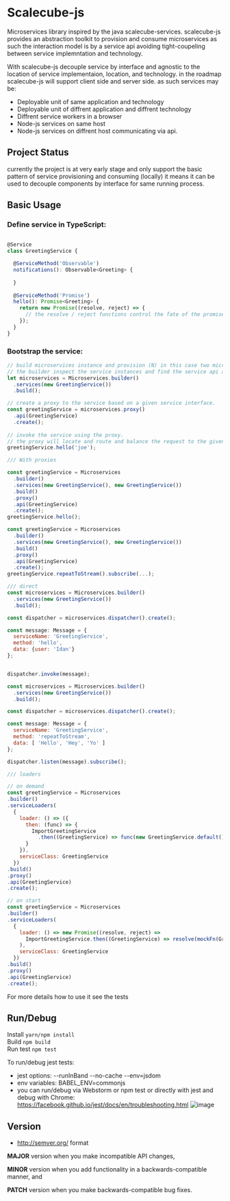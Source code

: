 # Scalecube-js
Microservices library inspired by the java scalecube-services. scalecube-js provides an abstraction toolkit to provision and consume microservices as such the interaction model is by a service api avoiding tight-coupeling between service implemntation and technology.

With scalecube-js decouple service by interface and agnostic to the location of service implementaion, location, and technology.
in the roadmap scalecube-js will support client side and server side. as such services may be:
* Deployable unit of same application and technology
* Deployable unit of diffrent application and diffrent technology
* Diffrent service workers in a browser
* Node-js services on same host
* Node-js services on diffrent host communicating via api.

## Project Status
currently the project is at very early stage and only support the basic pattern of service provisioning and consuming (locally)
it means it can be used to decouple components by interface for same running process.

## Basic Usage

### Define service in TypeScript:
```javascript

@Service
class GreetingService {

  @ServiceMethod('Observable')
  notifications(): Observable<Greeting> {
  
  }
  
  @ServiceMethod('Promise')
  hello(): Promise<Greeting> {
    return new Promise((resolve, reject) => {
      // the resolve / reject functions control the fate of the promise
    });
  }
}

```

### Bootstrap the service:
```javascript
// build microservices instance and provision (N) in this case two microservices to play role in our application.
// the builder inspect the service instances and find the service api and register it.
let microservices = Microservices.builder()
  .services(new GreetingService())
  .build();

// create a proxy to the service based on a given service interface. 
const greetingService = microservices.proxy()
  .api(GreetingService)
  .create();  
  
// invoke the service using the proxy. 
// the proxy will locate and route and balance the request to the given matching instances.
greetingService.hello('joe');
```

```javascript
/// With proxies

const greetingService = Microservices
  .builder()
  .services(new GreetingService(), new GreetingService())
  .build()
  .proxy()
  .api(GreetingService)
  .create();  
greetingService.hello();

const greetingService = Microservices
  .builder()
  .services(new GreetingService(), new GreetingService())
  .build()
  .proxy()
  .api(GreetingService)
  .create();
greetingService.repeatToStream().subscribe(...);

/// direct 
const microservices = Microservices.builder()
  .services(new GreetingService())
  .build();

const dispatcher = microservices.dispatcher().create();

const message: Message = {
  serviceName: 'GreetingService',
  method: 'hello',
  data: {user: 'Idan'}
};


dispatcher.invoke(message);

const microservices = Microservices.builder()
  .services(new GreetingService())
  .build();

const dispatcher = microservices.dispatcher().create();

const message: Message = {
  serviceName: 'GreetingService',
  method: 'repeatToStream',
  data: [ 'Hello', 'Hey', 'Yo' ]
};

dispatcher.listen(message).subscribe();

/// loaders

// on demand
const greetingService = Microservices
.builder()
.serviceLoaders(
  {
    loader: () => ({
      then: (func) => {
        ImportGreetingService
          .then((GreetingService) => func(new GreetingService.default()))
      }
    }),
    serviceClass: GreetingService
  })
.build()
.proxy()
.api(GreetingService)
.create();

// on start
const greetingService = Microservices
.builder()
.serviceLoaders(
  {
    loader: () => new Promise((resolve, reject) =>
      ImportGreetingService.then((GreetingService) => resolve(mockFn(GreetingService))).catch(e => reject(e))
    ),
    serviceClass: GreetingService
  })
.build()
.proxy()
.api(GreetingService)
.create();

```
For more details how to use it see the tests

## Run/Debug
Install `yarn/npm install`  
Build `npm build`  
Run test `npm test`  

To run/debug jest tests:
* jest options: --runInBand --no-cache --env=jsdom 
* env variables: BABEL_ENV=commonjs
* you can run/debug via Webstorm or npm test or directly with jest and debug with Chrome: https://facebook.github.io/jest/docs/en/troubleshooting.html
![image](https://user-images.githubusercontent.com/4359435/30782375-e134617e-a139-11e7-8100-32f13ed3815f.png)

## Version 
* http://semver.org/ format

**MAJOR** version when you make incompatible API changes,

**MINOR** version when you add functionality in a backwards-compatible manner, and

**PATCH** version when you make backwards-compatible bug fixes.
